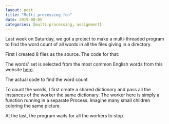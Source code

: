 ```yaml
---
layout: post
title: "Multi processing fun"
date: 2019-08-05
categories: [multi-processing, assignment]
---
```


Last week on Saturday, we got a project to make a multi-threaded program
to find the word count of all words in all the files giving in a directory.

First I created 8 files as the source. The code for that:

<script src="https://gist.github.com/thisHermit/662b8fe6d671fb04f86f4d84180d089b.js"></script>

The words' set is selected from the most common English words from this website
[here](https://www.rypeapp.com/most-common-english-words/).

The actual code to find the word count

<script src="https://gist.github.com/thisHermit/26b50053b67ef0950e41096a29764f4a.js"></script>

To count the words, I first create a shared dictionary and pass all the instances
of the worker the same dictionary. The worker here is simply a function running
in a separate Process. Imagine many small children coloring the same picture.

At the last, the program waits for all the workers to stop.

